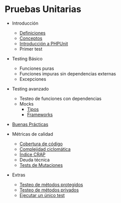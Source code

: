 Pruebas Unitarias
=================

- Introducción

  - [Definiciones](./intro.md)
  - [Conceptos](./conceptos.md)
  - [Introducción a PHPUnit](./phpunit.md)
  - Primer test

- Testing Básico

  - Funciones puras
  - Funciones impuras sin dependencias externas
  - Excepciones

- Testing avanzado

  - Testeo de funciones con dependencias
  - Mocks
    - [Tipos](./dobles.md)
    - [Frameworks](./frameworks.md)

- [Buenas Prácticas](./buenas-practicas.md)

- Métricas de calidad

  - [Cobertura de código](./calidad/cobertura.md)
  - [Complejidad ciclomática](./calidad/cobertura.md)
  - [Índice CRAP](./calidad/crap.md)
  - Deuda técnica
  - [Tests de Mutaciones](./mutaciones.md)

- Extras

  - [Testeo de métodos protegidos](./protected_methods.md)
  - [Testeo de métodos privados](./private_methods.md)
  - [Ejecutar un único test](https://stackoverflow.com/questions/26095051/how-to-run-single-test-method-with-phpunit)